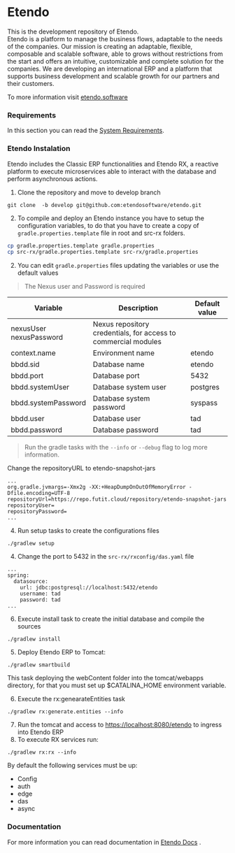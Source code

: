 # Etendo
This is the development repository of Etendo. <br>
Etendo is a platform to manage the business flows, adaptable to the needs of the companies. Our mission is creating an adaptable, flexible, composable and scalable software, able to grows without restrictions from the start and offers an intuitive, customizable and complete solution for the companies.
We are developing an international ERP and a platform that supports business development and scalable growth for our partners and their customers.

To more information visit [etendo.software](https://etendo.software)

### Requirements
In this section you can read the [System Requirements](https://docs.etendo.software/en/technical-documentation/etendo-environment/requirements-and-tools/requirements).

### Etendo Instalation
Etendo includes the Classic ERP functionalities and Etendo RX, a reactive platform to execute microservices able to interact with the database and perform asynchronous actions.

1. Clone the repository and move to develop branch
```
git clone  -b develop git@github.com:etendosoftware/etendo.git
```
2. To compile and deploy an Etendo instance you have to setup the configuration variables, to do that you have to create a copy of `gradle.properties.template` file in root and src-rx folders.
```bash
cp gradle.properties.template gradle.properties
cp src-rx/gradle.properties.template src-rx/gradle.properties
```
2. You can edit `gradle.properties` files updating the variables or use the default values

>The Nexus user and Password is required

| Variable                     | Description                                                               | Default value |
|------------------------------|---------------------------------------------------------------------------|---------------|
| nexusUser <br> nexusPassword | Nexus repository credentials, for access to commercial modules            |               |
| context.name                 | Environment name                                                          | etendo        |
| bbdd.sid                     | Database name                                                             | etendo        |
| bbdd.port                    | Database port                                                             | 5432          | 
| bbdd.systemUser              | Database system user                                                      | postgres      |
| bbdd.systemPassword          | Database system password                                                  | syspass       |
| bbdd.user                    | Database user                                                             | tad           |
| bbdd.password                | Database password                                                         | tad           |

> Run the gradle tasks with the `--info` or `--debug` flag to log more information.

Change the repositoryURL to etendo-snapshot-jars
```
...
org.gradle.jvmargs=-Xmx2g -XX:+HeapDumpOnOutOfMemoryError -Dfile.encoding=UTF-8
repositoryUrl=https://repo.futit.cloud/repository/etendo-snapshot-jars
repositoryUser=
repositoryPassword=
...
```

4. Run setup tasks to create the configurations files
```
./gradlew setup
```
4. Change the port to 5432 in the `src-rx/rxconfig/das.yaml` file
```
...
spring:
  datasource:
    url: jdbc:postgresql://localhost:5432/etendo
    username: tad
    password: tad
...
```

6. Execute install task to create the initial database and compile the sources
```
./gradlew install
```
5. Deploy Etendo ERP to Tomcat:
```
./gradlew smartbuild
```
This task deploying the webContent folder into the tomcat/webapps directory, for that you must set up $CATALINA_HOME environment variable.

6. Execute the rx:genearateEntities task

```
./gradlew rx:generate.entities --info 
```

7. Run the tomcat and access to [https://localhost:8080/etendo](https://localhost:8080/etendo) to ingress into Etendo ERP
8. To execute RX services run:
```
./gradlew rx:rx --info
```
By default the following services must be up:
- Config
- auth
- edge
- das
- async


### Documentation
For  more information you can read documentation in [Etendo Docs](https://docs.etendo.software) .
